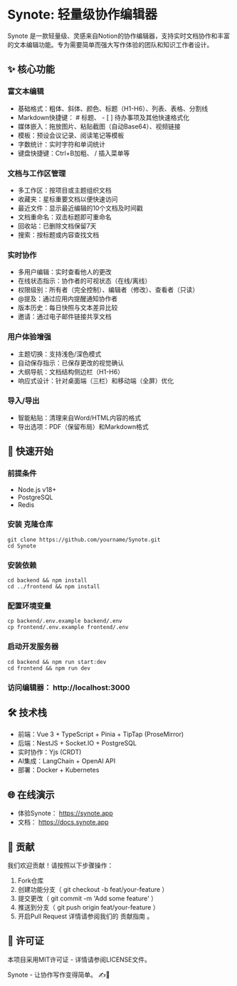 # Synote: 轻量级协作编辑器
Synote 是一款轻量级、灵感来自Notion的协作编辑器，支持实时文档协作和丰富的文本编辑功能。专为需要简单而强大写作体验的团队和知识工作者设计。

## ✨ 核心功能
### 富文本编辑
- 基础格式：粗体、斜体、颜色、标题（H1-H6）、列表、表格、分割线
- Markdown快捷键： # 标题、 - [ ] 待办事项及其他快速格式化
- 媒体嵌入：拖放图片、粘贴截图（自动Base64）、视频链接
- 模板：预设会议记录、阅读笔记等模板
- 字数统计：实时字符和单词统计
- 键盘快捷键：Ctrl+B加粗、 / 插入菜单等
### 文档与工作区管理
- 多工作区：按项目或主题组织文档
- 收藏夹：星标重要文档以便快速访问
- 最近文件：显示最近编辑的10个文档及时间戳
- 文档重命名：双击标题即可重命名
- 回收站：已删除文档保留7天
- 搜索：按标题或内容查找文档
### 实时协作
- 多用户编辑：实时查看他人的更改
- 在线状态指示：协作者的可视状态（在线/离线）
- 权限级别：所有者（完全控制）、编辑者（修改）、查看者（只读）
- @提及：通过应用内提醒通知协作者
- 版本历史：每日快照与文本差异比较
- 邀请：通过电子邮件链接共享文档
### 用户体验增强
- 主题切换：支持浅色/深色模式
- 自动保存指示：已保存更改的视觉确认
- 大纲导航：文档结构侧边栏（H1-H6）
- 响应式设计：针对桌面端（三栏）和移动端（全屏）优化
### 导入/导出
- 智能粘贴：清理来自Word/HTML内容的格式
- 导出选项：PDF（保留布局）和Markdown格式
## 🚀 快速开始
### 前提条件
- Node.js v18+
- PostgreSQL
- Redis
### 安装 克隆仓库
```
git clone https://github.com/yourname/Synote.git
cd Synote
```
### 安装依赖
```
cd backend && npm install
cd ../frontend && npm install
``` 
### 配置环境变量
```
cp backend/.env.example backend/.env
cp frontend/.env.example frontend/.env
``` 
### 启动开发服务器
```
cd backend && npm run start:dev
cd frontend && npm run dev
```
### 访问编辑器： http://localhost:3000

## 🛠️ 技术栈
- 前端：Vue 3 + TypeScript + Pinia + TipTap (ProseMirror)
- 后端：NestJS + Socket.IO + PostgreSQL
- 实时协作：Yjs (CRDT)
- AI集成：LangChain + OpenAI API
- 部署：Docker + Kubernetes
## 🌐 在线演示
- 体验Synote： https://synote.app
- 文档： https://docs.synote.app
## 🤝 贡献
我们欢迎贡献！请按照以下步骤操作：

1. Fork仓库
2. 创建功能分支（ git checkout -b feat/your-feature ）
3. 提交更改（ git commit -m 'Add some feature' ）
4. 推送到分支（ git push origin feat/your-feature ）
5. 开启Pull Request
详情请参阅我们的 贡献指南 。

## 📄 许可证
本项目采用MIT许可证 - 详情请参阅LICENSE文件。

Synote - 让协作写作变得简单。 ✍️🤝